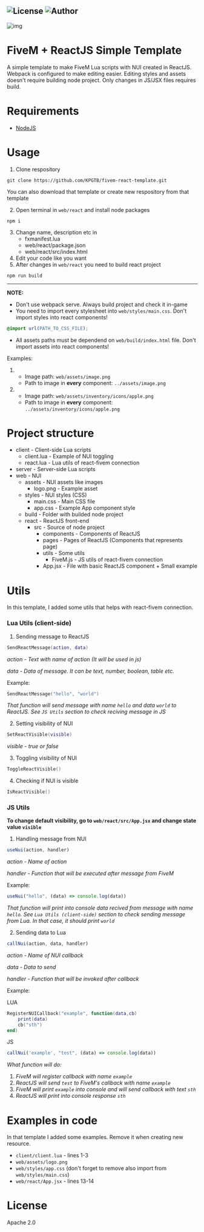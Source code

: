 ![License](https://img.shields.io/badge/License-Apache%202.0-orange)
![Author](https://img.shields.io/badge/Author-KPG--TB-green)
---

![img](https://i.imgur.com/hDl0FQg.png)

# FiveM + ReactJS Simple Template

A simple template to make FiveM Lua scripts with NUI created in ReactJS. Webpack is configured to make editing easier. Editing styles and assets doesn't require building node project. Only changes in JS/JSX files requires build.

# Requirements

* [NodeJS](https://nodejs.org/en)

# Usage

1. Clone respository 
```
git clone https://github.com/KPGTB/fivem-react-template.git
```
You can also download that template or create new respository from that template

2. Open terminal in `web/react` and install node packages
```
npm i
```

3. Change name, description etc in
   * fxmanifest.lua
   * web/react/package.json
   * web/react/src/index.html
4. Edit your code like you want
5. After changes in `web/react` you need to build react project
```
npm run build
```

---

**NOTE:** 
- Don't use webpack serve. Always build project and check it in-game
- You need to import every stylesheet into `web/styles/main.css`. Don't import styles into react components!
```css
@import url(PATH_TO_CSS_FILE);
```
- All assets paths must be dependend on `web/build/index.html` file. Don't import assets into react components!

Examples:

1. 
   * Image path: `web/assets/image.png`
   * Path to image in **every** component: `../assets/image.png`
2.
   * Image path: `web/assets/inventory/icons/apple.png`
   * Path to image in **every** component: `../assets/inventory/icons/apple.png`



# Project structure

* client - Client-side Lua scripts
  * client.lua - Example of NUI toggling
  * react.lua - Lua utils of react-fivem connection
* server - Server-side Lua scripts
* web - NUI
  * assets - NUI assets like images
    * logo.png - Example asset
  * styles - NUI styles (CSS)
    * main.css - Main CSS file
    * app.css - Example App component style
  * build - Folder with builded node project
  * react - ReactJS front-end
    * src - Source of node project
      * components - Components of ReactJS
      * pages - Pages of ReactJS (Components that represents page)
      * utils - Some utils
        * FiveM.js - JS utils of react-fivem connection
      * App.jsx - File with basic ReactJS component + Small example

# Utils

In this template, I added some utils that helps with react-fivem connection.

### Lua Utils (client-side)

1. Sending message to ReactJS
```lua
SendReactMessage(action, data)
```
*action - Text with name of action (It will be used in js)*

*data - Data of message. It can be text, number, boolean, table etc.*

Example:
```lua
SendReactMessage("hello", "world")
```
*That function will send message with name `hello` and data `world` to ReactJS. See `JS Utils` section to check reciving message in JS*

2. Setting visibility of NUI
```lua
SetReactVisible(visible)
```
*visible - true or false*

3. Toggling visibility of NUI
```lua
ToggleReactVisible()
```

4. Checking if NUI is visible
```lua
IsReactVisible()
```

### JS Utils

**To change default visibility, go to `web/react/src/App.jsx` and change state value `visible`**

1. Handling message from NUI 
```js
useNui(action, handler)
```
*action - Name of action*

*handler - Function that will be executed after message from FiveM*

Example:
```js
useNui("hello", (data) => console.log(data))
```
*That function will print into console data recived from message with name `hello`. See `Lua Utils (client-side)` section to check sending message from Lua. In that case, it should print `world`*

2. Sending data to Lua
```js
callNui(action, data, handler)
```
*action - Name of NUI callback*

*data - Data to send*

*handler - Function that will be invoked after callback*

Example:

LUA
```lua
RegisterNUICallback("example", function(data,cb)
    print(data)
    cb("sth")
end)
```

JS
```js
callNui('example', "test", (data) => console.log(data))
```

*What function will do:*
1. *FiveM will register callback with name `example`*
2. *ReactJS will send `test` to FiveM's callback with name `example`*
3. *FiveM will print `example` into console and will send callback with text `sth`*
4. *ReactJS will print into console response `sth`*

# Examples in code

In that template I added some examples. Remove it when creating new resource.

* `client/client.lua` - lines 1-3
* `web/assets/logo.png`
* `web/styles/app.css` (don't forget to remove also import from `web/styles/main.css`)
* `web/react/App.jsx` - lines 13-14

# License
Apache 2.0